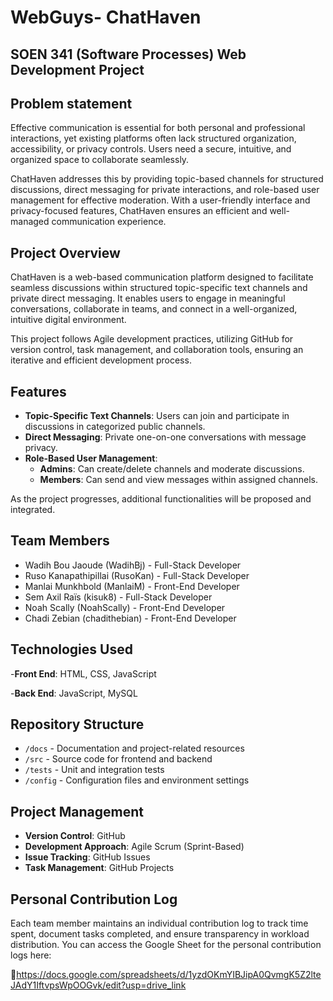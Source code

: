 # WebGuys- ChatHaven

## SOEN 341 (Software Processes) Web Development Project

## Problem statement
Effective communication is essential for both personal and professional interactions, yet existing platforms often lack structured organization, accessibility, or privacy controls. Users need a secure, intuitive, and organized space to collaborate seamlessly.

ChatHaven addresses this by providing topic-based channels for structured discussions, direct messaging for private interactions, and role-based user management for effective moderation. With a user-friendly interface and privacy-focused features, ChatHaven ensures an efficient and well-managed communication experience.

## Project Overview

ChatHaven is a web-based communication platform designed to facilitate seamless discussions within structured topic-specific text channels and private direct messaging. It enables users to engage in meaningful conversations, collaborate in teams, and connect in a well-organized, intuitive digital environment.

This project follows Agile development practices, utilizing GitHub for version control, task management, and collaboration tools, ensuring an iterative and efficient development process.


## Features

- **Topic-Specific Text Channels**: Users can join and participate in discussions in categorized public channels.
- **Direct Messaging**: Private one-on-one conversations with message privacy.
- **Role-Based User Management**:
  - **Admins**: Can create/delete channels and moderate discussions.
  - **Members**: Can send and view messages within assigned channels.

As the project progresses, additional functionalities will be proposed and integrated.

## Team Members

* Wadih Bou Jaoude (WadihBj) - Full-Stack Developer
* Ruso Kanapathipillai (RusoKan) - Full-Stack Developer
* Manlai Munkhbold (ManlaiM) - Front-End Developer
* Sem Axil Raïs (kisuk8) - Full-Stack Developer
* Noah Scally (NoahScally) - Front-End Developer
* Chadi Zebian (chadithebian) - Front-End Developer
  
## Technologies Used

-**Front End**: HTML, CSS, JavaScript

-**Back End**: JavaScript, MySQL

## Repository Structure

- `/docs` - Documentation and project-related resources
- `/src` - Source code for frontend and backend
- `/tests` - Unit and integration tests
- `/config` - Configuration files and environment settings

## Project Management

- **Version Control**: GitHub
- **Development Approach**: Agile Scrum (Sprint-Based)
- **Issue Tracking**: GitHub Issues
- **Task Management**: GitHub Projects

## Personal Contribution Log

Each team member maintains an individual contribution log to track time spent, document tasks completed, and ensure transparency in workload distribution. You can access the Google Sheet for the personal contribution logs here:

🔗https://docs.google.com/spreadsheets/d/1yzdOKmYIBJipA0QvmgK5Z2lteJAdY1IftvpsWpOOGvk/edit?usp=drive_link
